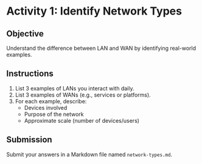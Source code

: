 # Activity 1: Identify Network Types

## Objective
Understand the difference between LAN and WAN by identifying real-world examples.

## Instructions
1. List 3 examples of LANs you interact with daily.
2. List 3 examples of WANs (e.g., services or platforms).
3. For each example, describe:
   - Devices involved
   - Purpose of the network
   - Approximate scale (number of devices/users)

## Submission
Submit your answers in a Markdown file named `network-types.md`.
